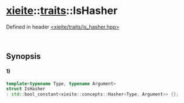# [xieite](../../xieite.md)\:\:[traits](../../traits.md)\:\:IsHasher
Defined in header [<xieite/traits/is_hasher.hpp>](../../../include/xieite/traits/is_hasher.hpp)

&nbsp;

## Synopsis
#### 1)
```cpp
template<typename Type, typename Argument>
struct IsHasher
: std::bool_constant<xieite::concepts::Hasher<Type, Argument>> {};
```
